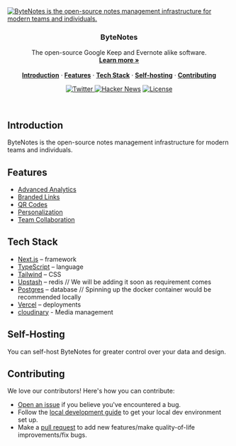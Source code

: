 <a href="https://akshayshinde.com">
  <img alt="ByteNotes is the open-source notes management infrastructure for modern teams and individuals." src="https://github.com/ByteNotesinc/ByteNotes/assets/28986134/3815d859-afaa-48f9-a9b3-c09964e4d404">
</a>

<h3 align="center">ByteNotes</h3>

<p align="center">
    The open-source Google Keep and Evernote alike software.
    <br />
    <a href="https://akshayshinde.com"><strong>Learn more »</strong></a>
    <br />
    <br />
    <a href="#introduction"><strong>Introduction</strong></a> ·
    <a href="#features"><strong>Features</strong></a> ·
    <a href="#tech-stack"><strong>Tech Stack</strong></a> ·
    <a href="#self-hosting"><strong>Self-hosting</strong></a> ·
    <a href="#contributing"><strong>Contributing</strong></a>
</p>

<p align="center">
  <a href="https://x.com/folklore69_/">
    <img src="https://img.shields.io/twitter/follow/ByteNotesdotco?style=flat&label=%40ByteNotesdotco&logo=twitter&color=0bf&logoColor=fff" alt="Twitter" />
  </a>
  <a href="https://news.ycombinator.com/item?id=32939407"><img src="https://img.shields.io/badge/Hacker%20News-255-%23FF6600" alt="Hacker News"></a>
  <a href="https://github.com/ByteNotesinc/ByteNotes/blob/main/LICENSE">
    <img src="https://img.shields.io/github/license/ByteNotesinc/ByteNotes?label=license&logo=github&color=f80&logoColor=fff" alt="License" />
  </a>
</p>

<br/>

## Introduction

ByteNotes is the open-source notes management infrastructure for modern teams and individuals.

## Features

- [Advanced Analytics](https://ByteNotes/help/article/ByteNotes-analytics)
- [Branded Links](https://ByteNotes/features/branded-links)
- [QR Codes](https://ByteNotes/features/qr-codes)
- [Personalization](https://ByteNotes/features/personalization)
- [Team Collaboration](https://ByteNotes/features/collaboration)

## Tech Stack

- [Next.js](https://nextjs.org/) – framework
- [TypeScript](https://www.typescriptlang.org/) – language
- [Tailwind](https://tailwindcss.com/) – CSS
- [Upstash](https://upstash.com/) – redis // We will be adding it soon as requirement comes
- [Postgres](https://www.postgresql.org/) – database // Spinning up the docker container would be recommended locally
- [Vercel](https://vercel.com/) – deployments
- [cloudinary](https://cloudinary.com/) - Media management

## Self-Hosting

You can self-host ByteNotes for greater control over your data and design.

## Contributing

We love our contributors! Here's how you can contribute:

- [Open an issue](https://github.com/alphacoder-mp3/ByteNotes/issues) if you believe you've encountered a bug.
- Follow the [local development guide](https://ByteNotes/docs/local-development) to get your local dev environment set up.
- Make a [pull request](https://github.com/alphacoder-mp3/ByteNotes/pull) to add new features/make quality-of-life improvements/fix bugs.
